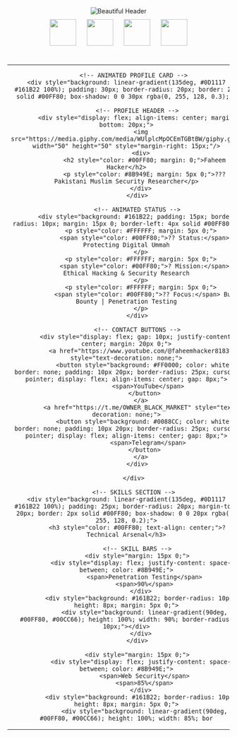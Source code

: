 <!-- 
  +-++-++-++-+- -+-+  +-++-+++++-++-+- -  +-+- -+-+--++-+
  ¦-¦¦-+ ¦ ¦ ¦¦ ¦¦¦¦   ¦¦¦ ¦¦¦¦ ¦ ¦-¦¦ ¦   ¦ ¦-¦¦¦ ¦-+¦¦ 
  - --  - +-++-+- -  --++-++++ - - -+-+   - - -+-+-+-+-+
  BEAUTIFUL ANIMATED VERSION
-->

<div align="center">
  
  <!-- ANIMATED HEADER WITH BEAUTIFUL TYPING -->
  <img src="https://readme-typing-svg.demolab.com?font=Segoe+UI+Emoji&weight=700&size=32&duration=4JUdGzvrLeuNSuRp6A52HGLpV5o67WLrb9CiQiCAkdhzi5vSepHfUckJNxRLeuNSuRp6A52HGLpV5o67WLrb9CiQiCAkdRNyDmT1a1boZVWelcome+to+My+Digital+Dojo+??;?+Pakistani+Muslim+Ethical+Hacker+???;??+Security+Researcher+%7C+Bug+Bounty+Hunter+??;??+In+the+Name+of+Allah+the+Most+Merciful+??" alt="Beautiful Header" />

  <!-- FLOATING EMOJI ANIMATION -->
  <div>
    <img src="https://media.giphy.com/media/hU6VlqZeM5Tz34aC2k/giphy.gif" width="60" height="60" style="margin: 10px;"/>
    <img src="https://media.giphy.com/media/qgQUggAC3Pfv687qPC/giphy.gif" width="60" height="60" style="margin: 10px;"/>
    <img src="https://media.giphy.com/media/L1R1tvI9svkIWwpV4r/giphy.gif" width="60" height="60" style="margin: 10px;"/>
    <img src="https://media.giphy.com/media/XeHHLS0eDpVqoTVMjf/giphy.gif" width="60" height="60" style="margin: 10px;"/>
  </div>

</div>

<br>

<!-- MAIN PROFILE CARD WITH ANIMATIONS -->
<div align="center">
  <table>
    <tr>
      <td width="55%" align="center">
        
        <!-- ANIMATED PROFILE CARD -->
        <div style="background: linear-gradient(135deg, #0D1117 0%, #161B22 100%); padding: 30px; border-radius: 20px; border: 2px solid #00FF80; box-shadow: 0 0 30px rgba(0, 255, 128, 0.3);">
          
          <!-- PROFILE HEADER -->
          <div style="display: flex; align-items: center; margin-bottom: 20px;">
            <img src="https://media.giphy.com/media/WUlplcMpOCEmTGBtBW/giphy.gif" width="50" height="50" style="margin-right: 15px;"/>
            <div>
              <h2 style="color: #00FF80; margin: 0;">Faheem Hacker</h2>
              <p style="color: #8B949E; margin: 5px 0;">??? Pakistani Muslim Security Researcher</p>
            </div>
          </div>

          <!-- ANIMATED STATUS -->
          <div style="background: #161B22; padding: 15px; border-radius: 10px; margin: 15px 0; border-left: 4px solid #00FF80;">
            <p style="color: #FFFFFF; margin: 5px 0;">
              <span style="color: #00FF80;">?? Status:</span> Protecting Digital Ummah
            </p>
            <p style="color: #FFFFFF; margin: 5px 0;">
              <span style="color: #00FF80;">? Mission:</span> Ethical Hacking & Security Research
            </p>
            <p style="color: #FFFFFF; margin: 5px 0;">
              <span style="color: #00FF80;">?? Focus:</span> Bug Bounty | Penetration Testing
            </p>
          </div>

          <!-- CONTACT BUTTONS -->
          <div style="display: flex; gap: 10px; justify-content: center; margin: 20px 0;">
            <a href="https://www.youtube.com/@faheemhacker8183" style="text-decoration: none;">
              <button style="background: #FF0000; color: white; border: none; padding: 10px 20px; border-radius: 25px; cursor: pointer; display: flex; align-items: center; gap: 8px;">
                <span>YouTube</span>
              </button>
            </a>
            <a href="https://t.me/OWNER_BLACK_MARKET" style="text-decoration: none;">
              <button style="background: #0088CC; color: white; border: none; padding: 10px 20px; border-radius: 25px; cursor: pointer; display: flex; align-items: center; gap: 8px;">
                <span>Telegram</span>
              </button>
            </a>
          </div>

        </div>

        <!-- SKILLS SECTION -->
        <div style="background: linear-gradient(135deg, #0D1117 0%, #161B22 100%); padding: 25px; border-radius: 20px; margin-top: 20px; border: 2px solid #00FF80; box-shadow: 0 0 20px rgba(0, 255, 128, 0.2);">
          <h3 style="color: #00FF80; text-align: center;">? Technical Arsenal</h3>
          
          <!-- SKILL BARS -->
          <div style="margin: 15px 0;">
            <div style="display: flex; justify-content: space-between; color: #8B949E;">
              <span>Penetration Testing</span>
              <span>90%</span>
            </div>
            <div style="background: #161B22; border-radius: 10px; height: 8px; margin: 5px 0;">
              <div style="background: linear-gradient(90deg, #00FF80, #00CC66); height: 100%; width: 90%; border-radius: 10px;"></div>
            </div>
          </div>

          <div style="margin: 15px 0;">
            <div style="display: flex; justify-content: space-between; color: #8B949E;">
              <span>Web Security</span>
              <span>85%</span>
            </div>
            <div style="background: #161B22; border-radius: 10px; height: 8px; margin: 5px 0;">
              <div style="background: linear-gradient(90deg, #00FF80, #00CC66); height: 100%; width: 85%; bor
